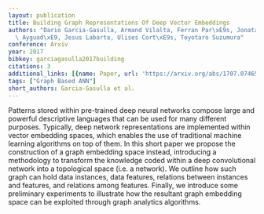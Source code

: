 ```yaml
---
layout: publication
title: Building Graph Representations Of Deep Vector Embeddings
authors: "Dario Garcia-Gasulla, Armand Vilalta, Ferran Par\xE9s, Jonatan Moreno, Eduard\
  \ Ayguad\xE9, Jesus Labarta, Ulises Cort\xE9s, Toyotaro Suzumura"
conference: Arxiv
year: 2017
bibkey: garciagasulla2017building
citations: 3
additional_links: [{name: Paper, url: 'https://arxiv.org/abs/1707.07465'}]
tags: ["Graph Based ANN"]
short_authors: Garcia-Gasulla et al.
---
```

Patterns stored within pre-trained deep neural networks compose large and
powerful descriptive languages that can be used for many different purposes.
Typically, deep network representations are implemented within vector embedding
spaces, which enables the use of traditional machine learning algorithms on top
of them. In this short paper we propose the construction of a graph embedding
space instead, introducing a methodology to transform the knowledge coded
within a deep convolutional network into a topological space (i.e. a network).
We outline how such graph can hold data instances, data features, relations
between instances and features, and relations among features. Finally, we
introduce some preliminary experiments to illustrate how the resultant graph
embedding space can be exploited through graph analytics algorithms.
